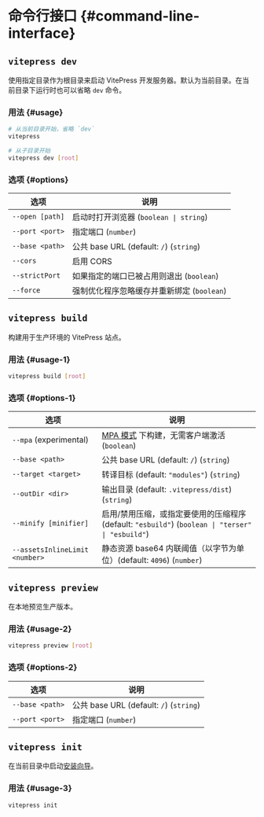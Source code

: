 # 命令行接口 {#command-line-interface}

## `vitepress dev`

使用指定目录作为根目录来启动 VitePress 开发服务器。默认为当前目录。在当前目录下运行时也可以省略 `dev` 命令。

### 用法 {#usage}

```sh
# 从当前目录开始，省略 `dev`
vitepress

# 从子目录开始
vitepress dev [root]
```

### 选项 {#options}

| 选项            | 说明                                       |
| --------------- | ------------------------------------------ |
| `--open [path]` | 启动时打开浏览器 (`boolean \| string`)     |
| `--port <port>` | 指定端口 (`number`)                        |
| `--base <path>` | 公共 base URL (default: `/`) (`string`)     |
| `--cors`        | 启用 CORS                                  |
| `--strictPort`  | 如果指定的端口已被占用则退出 (`boolean`)   |
| `--force`       | 强制优化程序忽略缓存并重新绑定 (`boolean`) |

## `vitepress build`

构建用于生产环境的 VitePress 站点。

### 用法 {#usage-1}

```sh
vitepress build [root]
```

### 选项 {#options-1}

| 选项                           | 说明                                                                                              |
| ------------------------------ | ------------------------------------------------------------------------------------------------- |
| `--mpa` (experimental)         | [MPA 模式](../guide/mpa-mode) 下构建，无需客户端激活 (`boolean`)                        |
| `--base <path>`                | 公共 base URL (default: `/`) (`string`)                                                            |
| `--target <target>`            | 转译目标 (default: `"modules"`) (`string`)                                                        |
| `--outDir <dir>`               | 输出目录 (default: `.vitepress/dist`) (`string`)                                                  |
| `--minify [minifier]`          | 启用/禁用压缩，或指定要使用的压缩程序 (default: `"esbuild"`) (`boolean \| "terser" \| "esbuild"`) |
| `--assetsInlineLimit <number>` | 静态资源 base64 内联阈值（以字节为单位）(default: `4096`) (`number`)                             |

## `vitepress preview`

在本地预览生产版本。

### 用法 {#usage-2}

```sh
vitepress preview [root]
```

### 选项 {#options-2}

| 选项            | 说明                                   |
| --------------- | -------------------------------------- |
| `--base <path>` | 公共 base URL (default: `/`) (`string`) |
| `--port <port>` | 指定端口 (`number`)                    |

## `vitepress init`

在当前目录中启动[安装向导](../guide/getting-started#setup-wizard)。

### 用法 {#usage-3}

```sh
vitepress init
```
